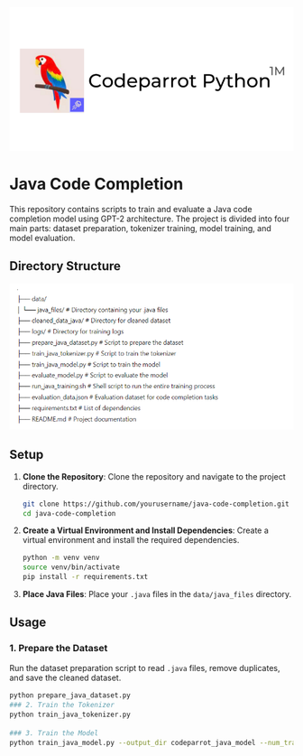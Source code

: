 ![Class Hierarchy Diagram](codeparrot_cover.png)
# Java Code Completion

This repository contains scripts to train and evaluate a Java code completion model using GPT-2 architecture. The project is divided into four main parts: dataset preparation, tokenizer training, model training, and model evaluation.

## Directory Structure


![Class Hierarchy Diagram](codeparrot.PNG)


## Setup

1. **Clone the Repository**: Clone the repository and navigate to the project directory.

    ```sh
    git clone https://github.com/yourusername/java-code-completion.git
    cd java-code-completion
    ```

2. **Create a Virtual Environment and Install Dependencies**: Create a virtual environment and install the required dependencies.

    ```sh
    python -m venv venv
    source venv/bin/activate
    pip install -r requirements.txt
    ```

3. **Place Java Files**: Place your `.java` files in the `data/java_files` directory.

## Usage

### 1. Prepare the Dataset

Run the dataset preparation script to read `.java` files, remove duplicates, and save the cleaned dataset.

```sh
python prepare_java_dataset.py
### 2. Train the Tokenizer
python train_java_tokenizer.py

### 3. Train the Model
python train_java_model.py --output_dir codeparrot_java_model --num_train_epochs 3 --per_device_train_batch_size 4 --save_steps 1000 --eval_steps 1000 --logging_dir logs

